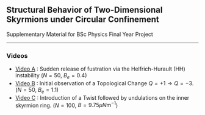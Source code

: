 ## Structural Behavior of Two-Dimensional Skyrmions under Circular Confinement

Supplementary Material for BSc Physics Final Year Project

---

### Videos

- [Video A](https://github.com/DrDavie1/Skyrmions-under-Circular-Confinement/blob/main/Videos/Video%20A.mp4) : Sudden release of fustration via the Helfrich-Hurault (HH) instability ($N = 50$, $B_e = 0.4$)
- [Video B](https://github.com/DrDavie1/Skyrmions-under-Circular-Confinement/blob/main/Videos/Video%20B.mp4) : Initial observation of a Topological Change $Q = +1 \longrightarrow Q = -3$. ($N = 50$, $B_e = 1.1$)
- [Video C](https://github.com/DrDavie1/Skyrmions-under-Circular-Confinement/blob/main/Videos/Video%20C.mp4) : Introduction of a Twist followed by undulations on the inner skyrmion ring. ($N = 100$, $B = 9.75 \mu{}N\text{m}^{-1}$)


